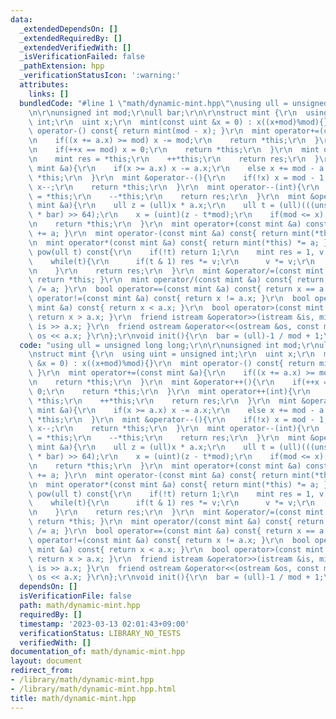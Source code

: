 ```yaml
---
data:
  _extendedDependsOn: []
  _extendedRequiredBy: []
  _extendedVerifiedWith: []
  _isVerificationFailed: false
  _pathExtension: hpp
  _verificationStatusIcon: ':warning:'
  attributes:
    links: []
  bundledCode: "#line 1 \"math/dynamic-mint.hpp\"\nusing ull = unsigned long long;\r\
    \n\r\nunsigned int mod;\r\null bar;\r\n\r\nstruct mint {\r\n  using uint = unsigned\
    \ int;\r\n  uint x;\r\n  mint(const uint &x = 0) : x((x+mod)%mod){}\r\n  mint\
    \ operator-() const{ return mint(mod - x); }\r\n  mint operator+=(const mint &a){\r\
    \n    if((x += a.x) >= mod) x -= mod;\r\n    return *this;\r\n  }\r\n  mint &operator++(){\r\
    \n    if(++x == mod) x = 0;\r\n    return *this;\r\n  }\r\n  mint operator++(int){\r\
    \n    mint res = *this;\r\n    ++*this;\r\n    return res;\r\n  }\r\n  mint &operator-=(const\
    \ mint &a){\r\n    if(x >= a.x) x -= a.x;\r\n    else x += mod - a.x;\r\n    return\
    \ *this;\r\n  }\r\n  mint &operator--(){\r\n    if(!x) x = mod - 1;\r\n    else\
    \ x--;\r\n    return *this;\r\n  }\r\n  mint operator--(int){\r\n    mint res\
    \ = *this;\r\n    --*this;\r\n    return res;\r\n  }\r\n  mint &operator*=(const\
    \ mint &a){\r\n    ull z = (ull)x * a.x;\r\n    ull t = (ull)(((unsigned __int128)z\
    \ * bar) >> 64);\r\n    x = (uint)(z - t*mod);\r\n    if(mod <= x) x += mod;\r\
    \n    return *this;\r\n  }\r\n  mint operator+(const mint &a) const{ return mint(*this)\
    \ += a; }\r\n  mint operator-(const mint &a) const{ return mint(*this) -= a; }\r\
    \n  mint operator*(const mint &a) const{ return mint(*this) *= a; }\r\n  mint\
    \ pow(ull t) const{\r\n    if(!t) return 1;\r\n    mint res = 1, v = *this;\r\n\
    \    while(t){\r\n      if(t & 1) res *= v;\r\n      v *= v;\r\n      t >>= 1;\r\
    \n    }\r\n    return res;\r\n  }\r\n  mint &operator/=(const mint &a){ x /= a.x;\
    \ return *this; }\r\n  mint operator/(const mint &a) const{ return mint(*this)\
    \ /= a; }\r\n  bool operator==(const mint &a) const{ return x == a.x; }\r\n  bool\
    \ operator!=(const mint &a) const{ return x != a.x; }\r\n  bool operator<(const\
    \ mint &a) const{ return x < a.x; }\r\n  bool operator>(const mint &a) const{\
    \ return x > a.x; }\r\n  friend istream &operator>>(istream &is, mint &a){ return\
    \ is >> a.x; }\r\n  friend ostream &operator<<(ostream &os, const mint &a){ return\
    \ os << a.x; }\r\n};\r\nvoid init(){\r\n  bar = (ull)-1 / mod + 1;\r\n}\n"
  code: "using ull = unsigned long long;\r\n\r\nunsigned int mod;\r\null bar;\r\n\r\
    \nstruct mint {\r\n  using uint = unsigned int;\r\n  uint x;\r\n  mint(const uint\
    \ &x = 0) : x((x+mod)%mod){}\r\n  mint operator-() const{ return mint(mod - x);\
    \ }\r\n  mint operator+=(const mint &a){\r\n    if((x += a.x) >= mod) x -= mod;\r\
    \n    return *this;\r\n  }\r\n  mint &operator++(){\r\n    if(++x == mod) x =\
    \ 0;\r\n    return *this;\r\n  }\r\n  mint operator++(int){\r\n    mint res =\
    \ *this;\r\n    ++*this;\r\n    return res;\r\n  }\r\n  mint &operator-=(const\
    \ mint &a){\r\n    if(x >= a.x) x -= a.x;\r\n    else x += mod - a.x;\r\n    return\
    \ *this;\r\n  }\r\n  mint &operator--(){\r\n    if(!x) x = mod - 1;\r\n    else\
    \ x--;\r\n    return *this;\r\n  }\r\n  mint operator--(int){\r\n    mint res\
    \ = *this;\r\n    --*this;\r\n    return res;\r\n  }\r\n  mint &operator*=(const\
    \ mint &a){\r\n    ull z = (ull)x * a.x;\r\n    ull t = (ull)(((unsigned __int128)z\
    \ * bar) >> 64);\r\n    x = (uint)(z - t*mod);\r\n    if(mod <= x) x += mod;\r\
    \n    return *this;\r\n  }\r\n  mint operator+(const mint &a) const{ return mint(*this)\
    \ += a; }\r\n  mint operator-(const mint &a) const{ return mint(*this) -= a; }\r\
    \n  mint operator*(const mint &a) const{ return mint(*this) *= a; }\r\n  mint\
    \ pow(ull t) const{\r\n    if(!t) return 1;\r\n    mint res = 1, v = *this;\r\n\
    \    while(t){\r\n      if(t & 1) res *= v;\r\n      v *= v;\r\n      t >>= 1;\r\
    \n    }\r\n    return res;\r\n  }\r\n  mint &operator/=(const mint &a){ x /= a.x;\
    \ return *this; }\r\n  mint operator/(const mint &a) const{ return mint(*this)\
    \ /= a; }\r\n  bool operator==(const mint &a) const{ return x == a.x; }\r\n  bool\
    \ operator!=(const mint &a) const{ return x != a.x; }\r\n  bool operator<(const\
    \ mint &a) const{ return x < a.x; }\r\n  bool operator>(const mint &a) const{\
    \ return x > a.x; }\r\n  friend istream &operator>>(istream &is, mint &a){ return\
    \ is >> a.x; }\r\n  friend ostream &operator<<(ostream &os, const mint &a){ return\
    \ os << a.x; }\r\n};\r\nvoid init(){\r\n  bar = (ull)-1 / mod + 1;\r\n}"
  dependsOn: []
  isVerificationFile: false
  path: math/dynamic-mint.hpp
  requiredBy: []
  timestamp: '2023-03-13 02:01:43+09:00'
  verificationStatus: LIBRARY_NO_TESTS
  verifiedWith: []
documentation_of: math/dynamic-mint.hpp
layout: document
redirect_from:
- /library/math/dynamic-mint.hpp
- /library/math/dynamic-mint.hpp.html
title: math/dynamic-mint.hpp
---
```

